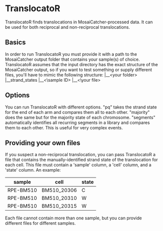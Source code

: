 # TranslocatoR

TranslocatoR finds translocations in MosaiCatcher-processed data. It can be used
for both reciprocal and non-reciprocal translocations.

## Basics
In order to run TranslocatoR you must provide it with a path to the MosaiCatcher
output folder that contains your sample(s) of choice. TranslocatoR assumes that
the input directory has the exact structure of the MosaiCatcher output, so if you
want to test something or supply different files, you'll have to mimic the
following structure:
|\_\_\<your folder>
    |\_\_strand\_states
        |\_\_<\sample ID\>
            |\_\_<\your file\>
## Options
You can run TranslocatoR with different options. "pq" takes the strand state for
the end of each arm and compares them all to each other. "majority" does the same
but for the majority state of each chromosome. "segments" automatically identifies
all recurring segments in a library and compares them to each other. This is useful
for very complex events.

## Providing your own files
If you suspect a non-reciprocal translocation, you can pass TranslocatoR a file
that contains the manually-identified strand state of the translocation for each
cell. This file must contain a 'sample' column, a 'cell' column, and a 'state' 
column. An example:

| sample | cell | state |
|--------|------|-------|
|RPE-BM510|BM510_20306| C|
|RPE-BM510|BM510_20310| W|
|RPE-BM510|BM510_20315| W|

Each file cannot contain more than one sample, but you can provide different files
for different samples.